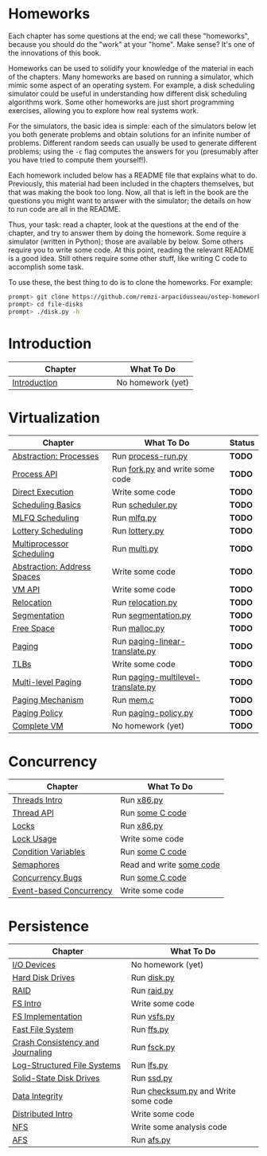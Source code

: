 # Homeworks

Each chapter has some questions at the end; we call these "homeworks", because you should do the "work" at your "home". Make sense? It's one of the innovations of this book.

Homeworks can be used to solidify your knowledge of the material in each of the chapters. Many homeworks are based on running a simulator, which mimic some aspect of an operating system. For example, a disk scheduling simulator could be useful in understanding how different disk scheduling algorithms work. Some other homeworks are just short programming exercises, allowing you to explore how real systems work.

For the simulators, the basic idea is simple: each of the simulators below let you both generate problems and obtain solutions for an infinite number of problems. Different random seeds can usually be used to generate different problems; using the `-c` flag computes the answers for you (presumably after you have tried to compute them yourself!).

Each homework included below has a README file that explains what to do. Previously, this material had been included in the chapters themselves, but that was making the book too long. Now, all that is left in the book are the questions you might want to answer with the simulator; the details on how to run code are all in the README. 

Thus, your task: read a chapter, look at the questions at the end of the chapter, and try to answer them by doing the homework. Some require a simulator (written in Python); those are available by below. Some others require you to write some code. At this point, reading the relevant README is a good idea. Still others require some other stuff, like writing C code to accomplish some task.

To use these, the best thing to do is to clone the homeworks. For example:
```sh
prompt> git clone https://github.com/remzi-arpacidusseau/ostep-homework/
prompt> cd file-disks
prompt> ./disk.py -h
```

# Introduction

Chapter | What To Do
--------|-----------
[Introduction](http://www.cs.wisc.edu/~remzi/OSTEP/intro.pdf) &nbsp; &nbsp; &nbsp; &nbsp; &nbsp; &nbsp; &nbsp; &nbsp; &nbsp; &nbsp; &nbsp; &nbsp; | No homework (yet)

# Virtualization

Chapter | What To Do | Status
--------|------------|----------
[Abstraction: Processes](http://www.cs.wisc.edu/~remzi/OSTEP/cpu-intro.pdf) | Run [process-run.py](cpu-intro) | **TODO**
[Process API](http://www.cs.wisc.edu/~remzi/OSTEP/cpu-api.pdf) | Run [fork.py](cpu-api) and write some code | **TODO**
[Direct Execution](http://www.cs.wisc.edu/~remzi/OSTEP/cpu-mechanisms.pdf) | Write some code | **TODO**
[Scheduling Basics](http://www.cs.wisc.edu/~remzi/OSTEP/cpu-sched.pdf) | Run [scheduler.py](cpu-sched) | **TODO**
[MLFQ Scheduling](http://www.cs.wisc.edu/~remzi/OSTEP/cpu-sched-mlfq.pdf)	| Run [mlfq.py](cpu-sched-mlfq) | **TODO**
[Lottery Scheduling](http://www.cs.wisc.edu/~remzi/OSTEP/cpu-sched-lottery.pdf) | Run [lottery.py](cpu-sched-lottery) | **TODO**
[Multiprocessor Scheduling](http://www.cs.wisc.edu/~remzi/OSTEP/cpu-sched-multi.pdf) | Run [multi.py](cpu-sched-multi) | **TODO**
[Abstraction: Address Spaces](http://www.cs.wisc.edu/~remzi/OSTEP/vm-intro.pdf) | Write some code | **TODO**
[VM API](http://www.cs.wisc.edu/~remzi/OSTEP/vm-api.pdf) | Write some code | **TODO**
[Relocation](http://www.cs.wisc.edu/~remzi/OSTEP/vm-mechanism.pdf) | Run [relocation.py](vm-mechanism) | **TODO**
[Segmentation](http://www.cs.wisc.edu/~remzi/OSTEP/vm-segmentation.pdf) | Run [segmentation.py](vm-segmentation) | **TODO**
[Free Space](http://www.cs.wisc.edu/~remzi/OSTEP/vm-freespace.pdf) | Run [malloc.py](vm-freespace) | **TODO**
[Paging](http://www.cs.wisc.edu/~remzi/OSTEP/vm-paging.pdf) | Run [paging-linear-translate.py](vm-paging) | **TODO**
[TLBs](http://www.cs.wisc.edu/~remzi/OSTEP/vm-tlbs.pdf) | Write some code | **TODO**
[Multi-level Paging](http://www.cs.wisc.edu/~remzi/OSTEP/vm-smalltables.pdf) | Run [paging-multilevel-translate.py](vm-smalltables) | **TODO**
[Paging Mechanism](http://www.cs.wisc.edu/~remzi/OSTEP/vm-beyondphys.pdf) | Run [mem.c](vm-beyondphys) | **TODO**
[Paging Policy](http://www.cs.wisc.edu/~remzi/OSTEP/vm-beyondphys-policy.pdf) | Run [paging-policy.py](vm-beyondphys-policy) | **TODO**
[Complete VM](http://www.cs.wisc.edu/~remzi/OSTEP/vm-complete.pdf) | No homework (yet) | **TODO**

# Concurrency

Chapter | What To Do
--------|-----------
[Threads Intro](http://www.cs.wisc.edu/~remzi/OSTEP/threads-intro.pdf) | Run [x86.py](threads-intro)
[Thread API](http://www.cs.wisc.edu/~remzi/OSTEP/threads-api.pdf)	| Run [some C code](threads-api)
[Locks](http://www.cs.wisc.edu/~remzi/OSTEP/threads-locks.pdf)	| Run [x86.py](threads-locks)
[Lock Usage](http://www.cs.wisc.edu/~remzi/OSTEP/threads-locks-usage.pdf) | Write some code
[Condition Variables](http://www.cs.wisc.edu/~remzi/OSTEP/threads-cv.pdf) | Run [some C code](threads-cv)
[Semaphores](http://www.cs.wisc.edu/~remzi/OSTEP/threads-sema.pdf) | Read and write [some code](threads-sema)
[Concurrency Bugs](http://www.cs.wisc.edu/~remzi/OSTEP/threads-bugs.pdf) | Run [some C code](threads-bugs)
[Event-based Concurrency](http://www.cs.wisc.edu/~remzi/OSTEP/threads-events.pdf) | Write some code

# Persistence

Chapter | What To Do
--------|-----------
[I/O Devices](http://www.cs.wisc.edu/~remzi/OSTEP/file-devices.pdf) | No homework (yet)
[Hard Disk Drives](http://www.cs.wisc.edu/~remzi/OSTEP/file-disks.pdf) | Run [disk.py](file-disks)
[RAID](http://www.cs.wisc.edu/~remzi/OSTEP/file-raid.pdf) | Run [raid.py](file-raid)
[FS Intro](http://www.cs.wisc.edu/~remzi/OSTEP/file-intro.pdf) | Write some code
[FS Implementation](http://www.cs.wisc.edu/~remzi/OSTEP/file-implementation.pdf) | Run [vsfs.py](file-implementation)
[Fast File System](http://www.cs.wisc.edu/~remzi/OSTEP/file-ffs.pdf) | Run [ffs.py](file-ffs)
[Crash Consistency and Journaling](http://www.cs.wisc.edu/~remzi/OSTEP/file-journaling.pdf) | Run [fsck.py](file-journaling)
[Log-Structured File Systems](http://www.cs.wisc.edu/~remzi/OSTEP/file-lfs.pdf) | Run [lfs.py](file-lfs)
[Solid-State Disk Drives](http://www.cs.wisc.edu/~remzi/OSTEP/file-ssd.pdf) | Run [ssd.py](file-ssd)
[Data Integrity](http://www.cs.wisc.edu/~remzi/OSTEP/file-integrity.pdf) | Run [checksum.py](file-integrity) and Write some code
[Distributed Intro](http://www.cs.wisc.edu/~remzi/OSTEP/dist-intro.pdf) | Write some code
[NFS](http://www.cs.wisc.edu/~remzi/OSTEP/dist-nfs.pdf) | Write some analysis code
[AFS](http://www.cs.wisc.edu/~remzi/OSTEP/dist-afs.pdf) | Run [afs.py](dist-afs)

